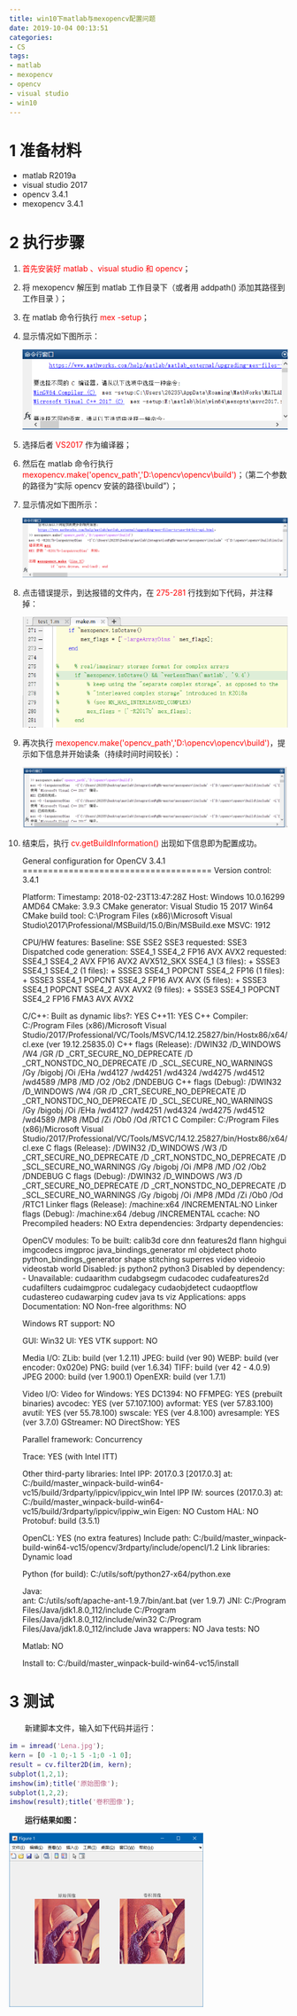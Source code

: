 ```yaml
---
title: win10下matlab与mexopencv配置问题
date: 2019-10-04 00:13:51
categories:
- CS
tags:
- matlab
- mexopencv
- opencv
- visual studio
- win10
---
```


# 1 准备材料

- matlab R2019a
- visual studio 2017
- opencv 3.4.1
- mexopencv 3.4.1



# 2 执行步骤

1. <font color="red">首先安装好 matlab 、visual studio 和 opencv</font>；

2. 将 mexopencv 解压到 matlab 工作目录下（或者用 addpath() 添加其路径到工作目录 ）；

3. 在 matlab 命令行执行 <font color="red">mex -setup</font>；

4. 显示情况如下图所示：

   ![01](191004/01.png)

5. 选择后者 <font color="red">VS2017</font> 作为编译器；

6. 然后在 matlab 命令行执行 <font color="red">mexopencv.make('opencv_path','D:\opencv\opencv\build')</font>；（第二个参数的路径为“实际 opencv 安装的路径\build”）；

7. 显示情况如下图所示：

   <img src="191004/02.png" alt="02" style="zoom:150%;" />

8. 点击错误提示，到达报错的文件内，在 <font color="red">275-281</font> 行找到如下代码，并注释掉：

   <img src="191004/03.png" alt="03" style="zoom:80%;" />

9. 再次执行 <font color="red">mexopencv.make('opencv_path','D:\opencv\opencv\build')</font>，提示如下信息并开始读条（持续时间时间较长）：

   ![04](191004/04.png)
   
10. 结束后，执行 <font color="red">cv.getBuildInformation()</font> 出现如下信息即为配置成功。

    General configuration for OpenCV 3.4.1 =====================================
      Version control:               3.4.1

      Platform:
        Timestamp:                   2018-02-23T13:47:28Z
        Host:                        Windows 10.0.16299 AMD64
        CMake:                       3.9.3
        CMake generator:             Visual Studio 15 2017 Win64
        CMake build tool:            C:\Program Files (x86)\Microsoft Visual Studio\2017\Professional/MSBuild/15.0/Bin/MSBuild.exe
        MSVC:                        1912

      CPU/HW features:
        Baseline:                    SSE SSE2 SSE3
          requested:                 SSE3
        Dispatched code generation:  SSE4_1 SSE4_2 FP16 AVX AVX2
          requested:                 SSE4_1 SSE4_2 AVX FP16 AVX2 AVX512_SKX
          SSE4_1 (3 files):          + SSSE3 SSE4_1
          SSE4_2 (1 files):          + SSSE3 SSE4_1 POPCNT SSE4_2
          FP16 (1 files):            + SSSE3 SSE4_1 POPCNT SSE4_2 FP16 AVX
          AVX (5 files):             + SSSE3 SSE4_1 POPCNT SSE4_2 AVX
          AVX2 (9 files):            + SSSE3 SSE4_1 POPCNT SSE4_2 FP16 FMA3 AVX AVX2

      C/C++:
        Built as dynamic libs?:      YES
        C++11:                       YES
        C++ Compiler:                C:/Program Files (x86)/Microsoft Visual Studio/2017/Professional/VC/Tools/MSVC/14.12.25827/bin/Hostx86/x64/cl.exe  (ver 19.12.25835.0)
        C++ flags (Release):         /DWIN32 /D_WINDOWS /W4 /GR  /D _CRT_SECURE_NO_DEPRECATE /D _CRT_NONSTDC_NO_DEPRECATE /D _SCL_SECURE_NO_WARNINGS /Gy /bigobj /Oi      /EHa /wd4127 /wd4251 /wd4324 /wd4275 /wd4512 /wd4589 /MP8   /MD /O2 /Ob2 /DNDEBUG 
        C++ flags (Debug):           /DWIN32 /D_WINDOWS /W4 /GR  /D _CRT_SECURE_NO_DEPRECATE /D _CRT_NONSTDC_NO_DEPRECATE /D _SCL_SECURE_NO_WARNINGS /Gy /bigobj /Oi      /EHa /wd4127 /wd4251 /wd4324 /wd4275 /wd4512 /wd4589 /MP8   /MDd /Zi /Ob0 /Od /RTC1 
        C Compiler:                  C:/Program Files (x86)/Microsoft Visual Studio/2017/Professional/VC/Tools/MSVC/14.12.25827/bin/Hostx86/x64/cl.exe
        C flags (Release):           /DWIN32 /D_WINDOWS /W3  /D _CRT_SECURE_NO_DEPRECATE /D _CRT_NONSTDC_NO_DEPRECATE /D _SCL_SECURE_NO_WARNINGS /Gy /bigobj /Oi        /MP8    /MD /O2 /Ob2 /DNDEBUG 
        C flags (Debug):             /DWIN32 /D_WINDOWS /W3  /D _CRT_SECURE_NO_DEPRECATE /D _CRT_NONSTDC_NO_DEPRECATE /D _SCL_SECURE_NO_WARNINGS /Gy /bigobj /Oi        /MP8  /MDd /Zi /Ob0 /Od /RTC1 
        Linker flags (Release):      /machine:x64  /INCREMENTAL:NO 
        Linker flags (Debug):        /machine:x64  /debug /INCREMENTAL 
        ccache:                      NO
        Precompiled headers:         NO
        Extra dependencies:
        3rdparty dependencies:

      OpenCV modules:
        To be built:                 calib3d core dnn features2d flann highgui imgcodecs imgproc java_bindings_generator ml objdetect photo python_bindings_generator shape stitching superres video videoio videostab world
        Disabled:                    js python2 python3
        Disabled by dependency:      -
        Unavailable:                 cudaarithm cudabgsegm cudacodec cudafeatures2d cudafilters cudaimgproc cudalegacy cudaobjdetect cudaoptflow cudastereo cudawarping cudev java ts viz
        Applications:                apps
        Documentation:               NO
        Non-free algorithms:         NO

      Windows RT support:            NO

      GUI: 
        Win32 UI:                    YES
        VTK support:                 NO

      Media I/O: 
        ZLib:                        build (ver 1.2.11)
        JPEG:                        build (ver 90)
        WEBP:                        build (ver encoder: 0x020e)
        PNG:                         build (ver 1.6.34)
        TIFF:                        build (ver 42 - 4.0.9)
        JPEG 2000:                   build (ver 1.900.1)
        OpenEXR:                     build (ver 1.7.1)

      Video I/O:
        Video for Windows:           YES
        DC1394:                      NO
        FFMPEG:                      YES (prebuilt binaries)
          avcodec:                   YES (ver 57.107.100)
          avformat:                  YES (ver 57.83.100)
          avutil:                    YES (ver 55.78.100)
          swscale:                   YES (ver 4.8.100)
          avresample:                YES (ver 3.7.0)
        GStreamer:                   NO
        DirectShow:                  YES

      Parallel framework:            Concurrency

      Trace:                         YES (with Intel ITT)

      Other third-party libraries:
        Intel IPP:                   2017.0.3 [2017.0.3]
               at:                   C:/build/master_winpack-build-win64-vc15/build/3rdparty/ippicv/ippicv_win
        Intel IPP IW:                sources (2017.0.3)
                  at:                C:/build/master_winpack-build-win64-vc15/build/3rdparty/ippicv/ippiw_win
        Eigen:                       NO
        Custom HAL:                  NO
        Protobuf:                    build (3.5.1)

      OpenCL:                        YES (no extra features)
        Include path:                C:/build/master_winpack-build-win64-vc15/opencv/3rdparty/include/opencl/1.2
        Link libraries:              Dynamic load

      Python (for build):            C:/utils/soft/python27-x64/python.exe

      Java:                          
        ant:                         C:/utils/soft/apache-ant-1.9.7/bin/ant.bat (ver 1.9.7)
        JNI:                         C:/Program Files/Java/jdk1.8.0_112/include C:/Program Files/Java/jdk1.8.0_112/include/win32 C:/Program Files/Java/jdk1.8.0_112/include
        Java wrappers:               NO
        Java tests:                  NO

      Matlab:                        NO

      Install to:                    C:/build/master_winpack-build-win64-vc15/install



# 3 测试

&emsp;&emsp;新建脚本文件，输入如下代码并运行：

```matlab
im = imread('Lena.jpg');
kern = [0 -1 0;-1 5 -1;0 -1 0];
result = cv.filter2D(im, kern);
subplot(1,2,1);
imshow(im);title('原始图像');
subplot(1,2,2);
imshow(result);title('卷积图像');

```

**&emsp;&emsp;运行结果如图：**

<img src="191004/05.png" alt="05" style="zoom:50%;" />